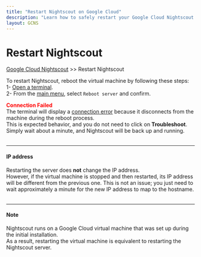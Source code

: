 ```yaml
---
title: "Restart Nightscout on Google Cloud"
description: "Learn how to safely restart your Google Cloud Nightscout instance using the setup menu or SSH. Includes documentation and help for minimizing downtime and ensuring proper service recovery."
layout: GCNS
---
```


# Restart Nightscout
[Google Cloud Nightscout](./GoogleCloud.md) >> Restart Nightscout   
  
To restart Nightscout, reboot the virtual machine by following these steps:  
1- [Open a terminal](./Terminal).  
2- From the [main menu](./Menu.md), select `Reboot server` and confirm.  
  
**<span style="color:red">Connection Failed</span>**  
The terminal will display a [connection error](./ConnectionFailed.md) because it disconnects from the machine during the reboot process.  
This is expected behavior, and you do not need to click on **Troubleshoot**.  Simply wait about a minute, and Nightscout will be back up and running.   
<br/>  
  
---  

#### **IP address**  
Restarting the server does **not** change the IP address.  
However, if the virtual machine is stopped and then restarted, its IP address will be different from the previous one.  This is not an issue; you just need to wait approximately a minute for the new IP address to map to the hostname.  
<br/>  

---  
  
#### **Note**  
Nightscout runs on a Google Cloud virtual machine that was set up during the initial installation.  
As a result, restarting the virtual machine is equivalent to restarting the Nightscout server.  
  

